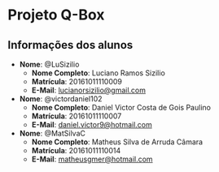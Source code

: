 # [](#header-1) Projeto Q-Box

## [](#header-2) Informações dos alunos

- **Nome**: @LuSizilio
  - **Nome Completo**: Luciano Ramos Sizilio
  - **Matrícula**: 20161011110009
  - **E-Mail**: lucianorsizilio@gmail.com
- **Nome**: @victordaniel102
  - **Nome Completo**: Daniel Victor Costa de Gois Paulino
  - **Matrícula**: 20161011110007
  - **E-Mail**: daniel.victor9@hotmail.com
- **Nome**: @MatSilvaC
  - **Nome Completo**: Matheus Silva de Arruda Câmara
  - **Matrícula**: 20161011110014
  - **E-Mail**: matheusgmer@hotmail.com
